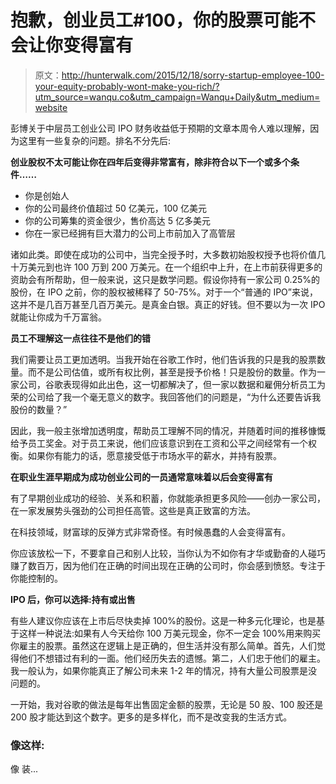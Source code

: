 # 抱歉，创业员工#100，你的股票可能不会让你变得富有

> 原文：<http://hunterwalk.com/2015/12/18/sorry-startup-employee-100-your-equity-probably-wont-make-you-rich/?utm_source=wanqu.co&utm_campaign=Wanqu+Daily&utm_medium=website>

彭博关于中层员工创业公司 IPO 财务收益低于预期的文章本周令人难以理解，因为这里有一些复杂的问题。排名不分先后:

**创业股权不太可能让你在四年后变得非常富有，除非符合以下一个或多个条件……**

*   你是创始人
*   你的公司最终价值超过 50 亿美元，100 亿美元
*   你的公司筹集的资金很少，售价高达 5 亿多美元
*   你在一家已经拥有巨大潜力的公司上市前加入了高管层

诸如此类。即使在成功的公司中，当完全授予时，大多数初始股权授予也将价值几十万美元到也许 100 万到 200 万美元。在一个组织中上升，在上市前获得更多的资助会有所帮助，但一般来说，这只是数学问题。假设你持有一家公司 0.25%的股份，在 IPO 之前，你的股权被稀释了 50-75%。对于一个“普通的 IPO”来说，这并不是几百万甚至几百万美元。是真金白银。真正的好钱。但不要以为一次 IPO 就能让你成为千万富翁。

**员工不理解这一点往往不是他们的错**

我们需要让员工更加透明。当我开始在谷歌工作时，他们告诉我的只是我的股票数量。而不是公司估值，或所有权比例，甚至是授予价格！只是股份的数量。作为一家公司，谷歌表现得如此出色，这一切都解决了，但一家以数据和雇佣分析员工为荣的公司给了我一个毫无意义的数字。我回答他们的问题是，“为什么还要告诉我股份的数量？”

因此，我一般主张增加透明度，帮助员工理解不同的情况，并随着时间的推移慷慨给予员工奖金。对于员工来说，他们应该意识到在工资和公平之间经常有一个权衡。如果你有能力的话，愿意接受低于市场水平的薪水，并持有股票。

**在职业生涯早期成为成功创业公司的一员通常意味着以后会变得富有**

有了早期创业成功的经验、关系和积蓄，你就能承担更多风险——创办一家公司，在一家发展势头强劲的公司担任高管。这些是真正致富的方法。

在科技领域，财富球的反弹方式非常奇怪。有时候愚蠢的人会变得富有。

你应该放松一下，不要拿自己和别人比较，当你认为不如你有才华或勤奋的人碰巧赚了数百万，因为他们在正确的时间出现在正确的公司时，你会感到愤怒。专注于你能控制的。

**IPO 后，你可以选择:持有或出售**

有些人建议你应该在上市后尽快卖掉 100%的股份。这是一种多元化理论，也是基于这样一种说法:如果有人今天给你 100 万美元现金，你不一定会 100%用来购买你雇主的股票。虽然这在逻辑上是正确的，但生活并没有那么简单。首先，人们觉得他们不想错过有利的一面。他们经历失去的遗憾。第二，人们忠于他们的雇主。我一般认为，如果你能真正了解公司未来 1-2 年的情况，持有大量公司股票是没问题的。

一开始，我对谷歌的做法是每年出售固定金额的股票，无论是 50 股、100 股还是 200 股才能达到这个数字。更多的是多样化，而不是改变我的生活方式。

### 像这样:

像 装...